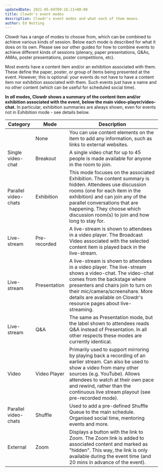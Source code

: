 ```yaml
---
updatedDate: 2021-05-04T09:16:21+00:00
title: Clowdr's event modes
description: Clowdr's event modes and what each of them means.
author: Ed Nutting
---
```


Clowdr has a range of modes to choose from, which can be combined to achieve various kinds of session. Below each mode is described for what it does on its own. Please see our other guides for how to combine events to achieve different kinds of sessions (plenary, paper presentations, Q&As, AMAs, poster presentations, poster competitions, etc).

Most events have a content item and/or an exhibition associated with them. These define the paper, poster, or group of items being presented at the event. However, this is optional: your events do not have to have a content item nor exhibition associated with them. Such events just have a name and no other content (which can be useful for scheduled social time).

**In _all_ modes, Clowdr shows a summary of the content item and/or exhibition associated with the event, below the main video-player/video-chat.** In particular, exhibition summaries are always shown, even for events not in Exhibition mode - see details below.

| Category             | Mode         | Description                                                                                                                                                                                                                                                                                    |
| -------------------- | ------------ | ---------------------------------------------------------------------------------------------------------------------------------------------------------------------------------------------------------------------------------------------------------------------------------------------- |
|                      | None         | You can use content elements on the item to add any information, such as links to external websites.                                                                                                                                                                                           |
| Single video-chat    | Breakout     | A single video chat for up to 45 people is made available for anyone in the room to join.                                                                                                                                                                                                      |
| Parallel video-chats | Exhibition   | This mode focuses on the associated Exhibition. The content summary is hidden. Attendees use discussion rooms (one for each item in the exhibition) and can join any of the parallel conversations that are happening. They choose which discussion room(s) to join and how long to stay for.  |
| Live-stream          | Pre-recorded | A live-stream is shown to attendees in a video player. The Broadcast Video associated with the selected content item is played back in the live-stream.                                                                                                                                        |
| Live-stream          | Presentation | A live-stream is shown to attendees in a video player. The live-stream shows a video-chat. The video-chat comes from the backstage where presenters and chairs join to turn on their mic/camera/screenshare. More details are available on Clowdr's resource pages about live-streaming.       |
| Live-stream          | Q&A          | The same as Presentation mode, but the label shown to attendees reads Q&A instead of Presentation. In all other respects these modes are currently identical.                                                                                                                                  |
| Video                | Video Player | Primarily used to support mirroring by playing back a recording of an earlier stream. Can also be used to show a video from many other sources (e.g. YouTube). Allows attendees to watch at their own pace and rewind, rather than the continuous live stream playout (see pre-recorded mode). |
| Parallel video-chats | Shuffle      | Used to add a pre-defined Shuffle Queue to the main schedule. Organised social time, mentoring events and more.                                                                                                                                                                                |
| External             | Zoom         | Displays a button with the link to Zoom. The Zoom link is added to associated content and marked as "hidden". This way, the link is only available during the event time (and 20 mins in advance of the event).                                                                                |
